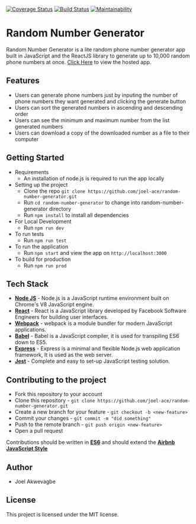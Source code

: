 [![Coverage Status](https://coveralls.io/repos/github/joel-ace/random-number-generator/badge.svg?branch=master)](https://coveralls.io/github/joel-ace/random-number-generator?branch=master)
[![Build Status](https://travis-ci.org/joel-ace/random-number-generator.svg?branch=master)](https://travis-ci.org/joel-ace/random-number-generator)
[![Maintainability](https://api.codeclimate.com/v1/badges/e237e94bbb552a0d4ca6/maintainability)](https://codeclimate.com/github/joel-ace/random-number-generator/maintainability)

Random Number Generator
=======================
Random Number Generator is a lite random phone number generator app built in JavaScript and the ReactJS library to generate up to 10,000 random phone numbers at once. [Click Here](http://#) to view the hosted app.

Features
--------------
- Users can generate phone numbers just by inputing the number of phone numbers they want generated and clicking the generate button
- Users can sort the generated numbers in ascending and descending order
- Users can see the minimum and maximum number from the list generated numbers
- Users can download a copy of the downloaded number as a file to their computer

Getting Started
--------------
- Requirements
  - An installation of node.js is required to run the app locally
- Setting up the project
  - Clone the repo `git clone https://github.com/joel-ace/random-number-generator.git`
  - Run `cd random-number-generator` to change into random-number-generator directory
  - Run `npm install` to install all dependencies
- For Local Development
  - Run `npm run dev`
- To run tests
  - Run `npm run test`
- To run the application
  - Run `npm start` and view the app on `http://localhost:3000`
- To build for production
  - Run `npm run prod`

Tech Stack
--------------
- **[Node JS](https://nodejs.org/en/)** - Node.js is a JavaScript runtime environment built on Chrome's V8 JavaScript engine.
- **[React](https://facebook.github.io/react/)** - React is a JavaScript library developed by Facebook Software Engineers for building user interfaces.
- **[Webpack](https://webpack.github.io/)** - webpack is a module bundler for modern JavaScript applications.
- **[Babel](https://babeljs.io/)** - Babel is a JavaScript compiler, it is used for transpiling ES6 down to ES5.
- **[Express](https://expressjs.com/)** - Express is a minimal and flexible Node.js web application framework, It is used as the web server.
- **[Jest](https://facebook.github.io/jest/)** - Complete and easy to set-up JavaScript testing solution.

Contributing to the project
---------------------------
- Fork this repository to your account
- Clone this repository - `git clone https://github.com/joel-ace/random-number-generator.git`
- Create a new branch for your feature - `git checkout -b <new-feature>`
- Commit your changes - `git commit -m "did something"`
- Push to the remote branch - `git push origin <new-feature>`
- Open a pull request

Contributions should be written in **[ES6](http://es6-features.org/)** and should extend the **[Airbnb JavaScript Style](https://github.com/airbnb/javascript)**


Author
--------------
- Joel Akwevagbe

License
--------------
This project is licensed under the MIT license.
